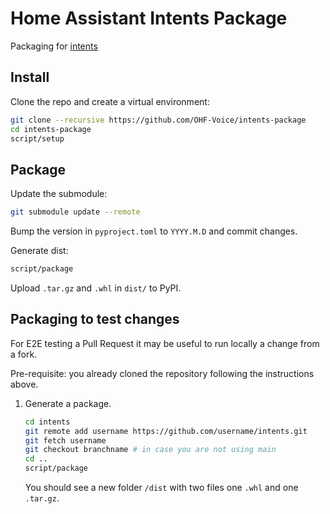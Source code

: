 # Home Assistant Intents Package

Packaging for [intents](https://github.com/OHF-Voice/intents/)


## Install

Clone the repo and create a virtual environment:

``` sh
git clone --recursive https://github.com/OHF-Voice/intents-package
cd intents-package
script/setup
```


## Package

Update the submodule:

``` sh
git submodule update --remote
```

Bump the version in `pyproject.toml` to `YYYY.M.D` and commit changes.

Generate dist:

``` sh
script/package
```

Upload `.tar.gz` and `.whl` in `dist/` to PyPI.

## Packaging to test changes

For E2E testing a Pull Request it may be useful to run locally a change from a fork.

Pre-requisite: you already cloned the repository following the instructions above.

1. Generate a package.

    ```sh
    cd intents
    git remote add username https://github.com/username/intents.git
    git fetch username
    git checkout branchname # in case you are not using main
    cd ..
    script/package
    ```

    You should see a new folder `/dist` with two files one `.whl` and one `.tar.gz`.
